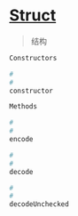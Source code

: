 # [Struct](https://solana-labs.github.io/solana-web3.js/classes/Struct.html)
> 结构

```s
Constructors

#
# 
constructor
```

```s
Methods

#
# 
encode

#
# 
decode

#
# 
decodeUnchecked
```